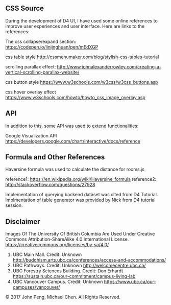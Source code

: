 ## CSS Source
During the development of D4 UI, I have used some online references to improve user experiences and user interface. 
Here are links to the references:

The css collapse/expand section: 
https://codepen.io/linjinghuan/pen/mEdXGP

css table style
http://cssmenumaker.com/blog/stylish-css-tables-tutorial

scrolling parallax effect:
http://www.johnalexanderrowley.com/creating-a-vertical-scrolling-parallax-website/

css button style
https://www.w3schools.com/w3css/w3css_buttons.asp

css hover overlay effect
https://www.w3schools.com/howto/howto_css_image_overlay.asp

## API
In addition to this, some API was used to extend functionalities:

Google Visualization API
https://developers.google.com/chart/interactive/docs/reference

## Formula and Other References
Haversine formula was used to calculate the distance for rooms.js

reference1: https://en.wikipedia.org/wiki/Haversine_formula
reference2: http://stackoverflow.com/questions/27928

Implementation of querying backend dataset was cited from D4 Tutorial.
Implmentation of table generator was provided by Nick from D4 tutorial session.
## Disclaimer
Images Of The University Of British Columbia Are Used Under Creative Commons Attribution-ShareAlike 4.0 International License.
https://creativecommons.org/licenses/by-sa/4.0/

1. UBC Main Mall. Credit: Unknown
http://buddhism.arts.ubc.ca/conferences/access-and-accommodations/
2. UBC Pathways. Credit: Unknown
http://welcomecentre.ubc.ca/
3. UBC Forestry Sciences Building. Credit: Don Erhardt
https://sustain.ubc.ca/our-commitment/campus-living-lab
4. UBC Vancouver Campus. Credit: Unknown 
https://www.ubc.ca/our-campuses/vancouver/

© 2017 John Peng, Michael Chen. All Rights Reserved.
